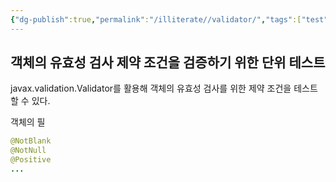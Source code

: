 ```yaml
---
{"dg-publish":true,"permalink":"/illiterate//validator/","tags":["test","junit"],"noteIcon":"","created":"2025-03-17T23:00:00","updated":"2025-03-17T23:01:13+09:00"}
---
```


## 객체의 유효성 검사 제약 조건을 검증하기 위한 단위 테스트

javax.validation.Validator를 활용해 객체의 유효성 검사를 위한 제약 조건을 테스트 할 수 있다.

객체의 필
```java
@NotBlank
@NotNull
@Positive
...
```